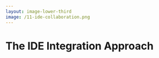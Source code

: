 ```yaml
---
layout: image-lower-third
image: /11-ide-collaboration.png
---
```


# The IDE Integration Approach

<!--

**Speaker Notes:**
Main message: IDE integration empowers developers with context control but creates cognitive burden for relevance decisions

- Developer control
- Context selection
- Cognitive load

*Transition: Now let's see the pattern that emerges.*

...

**Reader Notes:**

The IDE integration approach put control in the developer's hands. You select which files, which context, which information to share with the LLM. Like an expert Lego builder choosing exactly which pieces they need, or collaborative decision-making where you involve your teenager in choosing what information they need. While this works well for developer-controlled scenarios and focused tasks, it creates cognitive load on humans to assess context relevance - something mature AI systems could potentially handle independently.

-->
